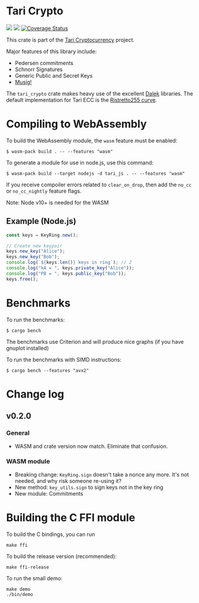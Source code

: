 # Tari Crypto

![](https://github.com/tari-project/tari-crypto/workflows/Security%20audit/badge.svg)
![](https://github.com/tari-project/tari-crypto/workflows/Clippy/badge.svg)
[![Coverage Status](https://coveralls.io/repos/github/tari-project/tari-crypto/badge.svg?branch=main)](https://coveralls.io/github/tari-project/tari-crypto?branch=main)

This crate is part of the [Tari Cryptocurrency](https://tari.com) project.

Major features of this library include:

* Pedersen commitments
* Schnorr Signatures
* Generic Public and Secret Keys
* [Musig!](https://blockstream.com/2018/01/23/musig-key-aggregation-schnorr-signatures/)

The `tari_crypto` crate makes heavy use of the excellent [Dalek](https://github.com/dalek-cryptography/curve25519-dalek)
libraries. The default implementation for Tari ECC is the [Ristretto255 curve](https://ristretto.group).

# Compiling to WebAssembly
To build the WebAssembly module, the `wasm` feature must be enabled:

    $ wasm-pack build . -- --features "wasm"

To generate a module for use in node.js, use this command:

    $ wasm-pack build --target nodejs -d tari_js . -- --features "wasm"

If you receive compoiler errors related to `clear_on_drop`, then add the `no_cc` or `no_cc_nightly` feature flags.
    
Note: Node v10+ is needed for the WASM 

## Example (Node.js)

```js
const keys = KeyRing.new();

// Create new keypair
keys.new_key("Alice");
keys.new_key("Bob");
console.log(`${keys.len()} keys in ring`); // 2
console.log("kA = ", keys.private_key("Alice"));
console.log("PB = ", keys.public_key("Bob"));
keys.free();
````

# Benchmarks

To run the benchmarks:

    $ cargo bench

The benchmarks use Criterion and will produce nice graphs (if you have gnuplot installed)

To run the benchmarks with SIMD instructions:

    $ cargo bench --features "avx2"

# Change log

## v0.2.0

### General
* WASM and crate version now match. Eliminate that confusion.

### WASM module
* Breaking change: `KeyRing.sign` doesn't take a nonce any more. It's not needed, and why risk someone re-using it?
* New method: `key_utils.sign` to sign keys not in the key ring
* New module: Commitments

# Building the C FFI module

To build the C bindings, you can run

    make ffi

To build the release version (recommended):

    make ffi-release

To run the small demo:

    make demo
    ./bin/demo
